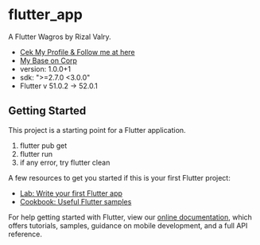 # flutter_app

A Flutter Wagros by Rizal Valry.
- [Cek My Profile & Follow me at here](https://github.com/rizalvalry)
- [My Base on Corp](https://valryhouse.com)
- version: 1.0.0+1
- sdk: ">=2.7.0 <3.0.0"
- Flutter v 51.0.2 -> 52.0.1

## Getting Started

This project is a starting point for a Flutter application.

1. flutter pub get
2. flutter run
3. if any error, try flutter clean

A few resources to get you started if this is your first Flutter project:

- [Lab: Write your first Flutter app](https://flutter.dev/docs/get-started/codelab)
- [Cookbook: Useful Flutter samples](https://flutter.dev/docs/cookbook)

For help getting started with Flutter, view our
[online documentation](https://flutter.dev/docs), which offers tutorials,
samples, guidance on mobile development, and a full API reference.
